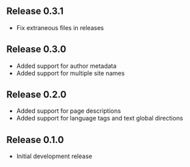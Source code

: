 ## Release 0.3.1

- Fix extraneous files in releases

## Release 0.3.0

- Added support for author metadata
- Added support for multiple site names

## Release 0.2.0

- Added support for page descriptions
- Added support for language tags and text global directions

## Release 0.1.0

- Initial development release
